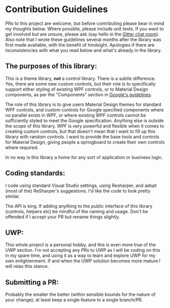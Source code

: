 # Contribution Guidelines

PRs to this project are welcome, but before contributing please bear in mind my thoughts below. Where possible, please include unit tests. If you want to get involved but are unsure, please ask (say hello in the [Gitter chat room](http://gitter.im/ButchersBoy/MaterialDesignInXamlToolkit)).  Also note that I wrote these guidelines several months after the library was first made available, with the benefit of hindsight.  Apologies if there are inconsistencies with what you read below and what's already in the library.

## The purposes of this library:

This is a theme library, **not** a control library.  There is a subtle difference.  Yes, there are some new custom controls, but their role is to specifically support either styling of existing WPF controls, or to Material Design components, as per the "Components" section in [Google's guidelines](https://www.google.com/design/spec/material-design/introduction.html).

The role of this library is to give users Material Design themes for standard WPF controls, and custom controls for Google specified components where no parallel exists in WPF, or where existing WPF controls cannot be sufficiently styled to meet the Google specification.  Anything else is outside the scope of this library. WPF is very powerful and flexible when it comes to creating custom controls, but that doesn't mean that I want to fill up this library with random controls.  I want to provide the base tools and controls for Material Design, giving people a springboard to create their own controls where required.

In no way is this library a home for any sort of application or business logic.

## Coding standards:

I code using standard Visual Studio settings, using Resharper, and adopt (most of the) ReSharper's suggestions.  I'd like the code to look pretty similar.

The API is king. If adding anything to the public interface of this library (controls, helpers etc) be mindful of the naming and usage.  Don't be offended if I accept your PR but rename things slightly.

## UWP:

This whole project is a personal hobby, and this is even more true of the UWP section.  I'm not accepting any PRs to UWP as I will be coding on this in my spare time, and using it as a way to learn and explore UWP for my own enlightenment.  If and when the UWP solution becomes more mature I will relax this stance.

## Submitting a PR:

Probably the smaller the better (within sensible bounds for the nature of your change); at least keep a single feature to a single branch/PR.
